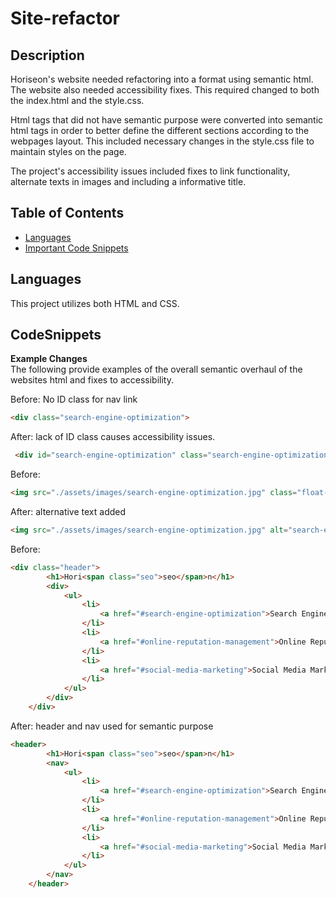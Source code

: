 # Site-refactor

## Description 

Horiseon's website needed refactoring into a format using semantic html. The website also needed accessibility fixes. This required changed to both the index.html and the style.css.

Html tags that did not have semantic purpose were converted into semantic html tags in order to better define the different sections according to the webpages layout. This included necessary changes in the style.css file to maintain styles on the page. 

The project's accessibility issues included fixes to link functionality, alternate texts in images and including a informative title.

## Table of Contents

* [Languages](#Languages)
* [Important Code Snippets](#CodeSnippets)


## Languages
This project utilizes both HTML and CSS. 

## CodeSnippets

**Example Changes** \
The following provide examples of the overall semantic overhaul of the websites html and fixes to accessibility.

Before: No ID class for nav link
```html
<div class="search-engine-optimization">
```
After: lack of ID class causes accessibility issues.
```html
 <div id="search-engine-optimization" class="search-engine-optimization">
```

Before:
```html
<img src="./assets/images/search-engine-optimization.jpg" class="float-left" />
```
After: alternative text added
```html
<img src="./assets/images/search-engine-optimization.jpg" alt="search-engine-optimization" class="float-left" />
```

Before:
```html
<div class="header">
        <h1>Hori<span class="seo">seo</span>n</h1>
        <div>
            <ul>
                <li>
                    <a href="#search-engine-optimization">Search Engine Optimization</a>
                </li>
                <li>
                    <a href="#online-reputation-management">Online Reputation Management</a>
                </li>
                <li>
                    <a href="#social-media-marketing">Social Media Marketing</a>
                </li>
            </ul>
        </div>
    </div>
```
After: header and nav used for semantic purpose
```html
<header>
        <h1>Hori<span class="seo">seo</span>n</h1>
        <nav>
            <ul>
                <li>
                    <a href="#search-engine-optimization">Search Engine Optimization</a>
                </li>
                <li>
                    <a href="#online-reputation-management">Online Reputation Management</a>
                </li>
                <li>
                    <a href="#social-media-marketing">Social Media Marketing</a>
                </li>
            </ul>
        </nav>
    </header>
```